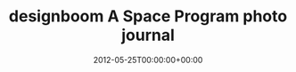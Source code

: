 ---
title: designboom A Space Program photo journal
date: 2012-05-25T00:00:00+00:00
draft: false
language: en
publisher: designboom
type: article

description: designboom presents an overview of space program mars along with photographs of large sculptural elements.

sources:
- https://www.designboom.com/art/tom-sachs-space-program-mars-at-the-park-avenue-armory/
- https://web.archive.org/web/20200929143236/https://www.designboom.com/art/tom-sachs-space-program-mars-at-the-park-avenue-armory/

images:
- https://erl.one/archive/2012-05-25-designboom-space-program-photojournal.png

people:
- Tom Sachs

---